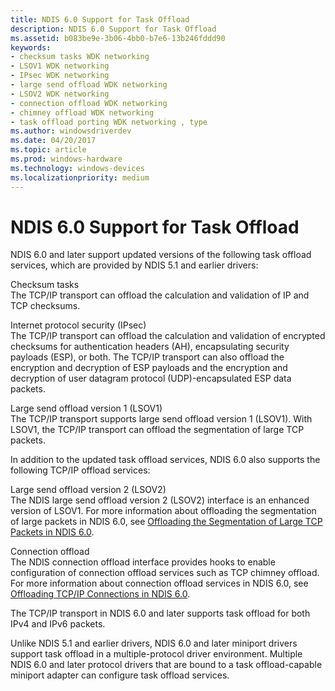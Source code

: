 ```yaml
---
title: NDIS 6.0 Support for Task Offload
description: NDIS 6.0 Support for Task Offload
ms.assetid: b083be9e-3b06-4bb0-b7e6-13b246fddd90
keywords:
- checksum tasks WDK networking
- LSOV1 WDK networking
- IPsec WDK networking
- large send offload WDK networking
- LSOV2 WDK networking
- connection offload WDK networking
- chimney offload WDK networking
- task offload porting WDK networking , type
ms.author: windowsdriverdev
ms.date: 04/20/2017
ms.topic: article
ms.prod: windows-hardware
ms.technology: windows-devices
ms.localizationpriority: medium
---
```


# NDIS 6.0 Support for Task Offload





NDIS 6.0 and later support updated versions of the following task offload services, which are provided by NDIS 5.1 and earlier drivers:

<a href="" id="checksum-tasks"></a>Checksum tasks  
The TCP/IP transport can offload the calculation and validation of IP and TCP checksums.

<a href="" id="internet-protocol-security--ipsec-"></a>Internet protocol security (IPsec)  
The TCP/IP transport can offload the calculation and validation of encrypted checksums for authentication headers (AH), encapsulating security payloads (ESP), or both. The TCP/IP transport can also offload the encryption and decryption of ESP payloads and the encryption and decryption of user datagram protocol (UDP)-encapsulated ESP data packets.

<a href="" id="large-send-offload-version-1--lsov1-"></a>Large send offload version 1 (LSOV1)  
The TCP/IP transport supports large send offload version 1 (LSOV1). With LSOV1, the TCP/IP transport can offload the segmentation of large TCP packets.

In addition to the updated task offload services, NDIS 6.0 also supports the following TCP/IP offload services:

<a href="" id="large-send-offload-version-2--lsov2-"></a>Large send offload version 2 (LSOV2)  
The NDIS large send offload version 2 (LSOV2) interface is an enhanced version of LSOV1. For more information about offloading the segmentation of large packets in NDIS 6.0, see [Offloading the Segmentation of Large TCP Packets in NDIS 6.0](offloading-the-segmentation-of-large-tcp-packets-in-ndis-6-0.md).

<a href="" id="connection-offload"></a>Connection offload  
The NDIS connection offload interface provides hooks to enable configuration of connection offload services such as TCP chimney offload. For more information about connection offload services in NDIS 6.0, see [Offloading TCP/IP Connections in NDIS 6.0](offloading-tcp-ip-connections-in-ndis-6-0.md).

The TCP/IP transport in NDIS 6.0 and later supports task offload for both IPv4 and IPv6 packets.

Unlike NDIS 5.1 and earlier drivers, NDIS 6.0 and later miniport drivers support task offload in a multiple-protocol driver environment. Multiple NDIS 6.0 and later protocol drivers that are bound to a task offload-capable miniport adapter can configure task offload services.

 

 





